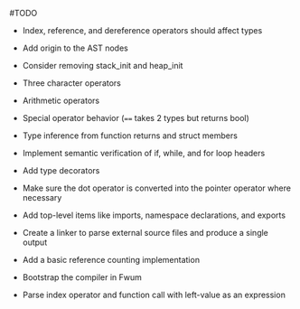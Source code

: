#TODO
- Index, reference, and dereference operators should affect types

- Add origin to the AST nodes

- Consider removing stack_init and heap_init

- Three character operators

- Arithmetic operators

- Special operator behavior (`==` takes 2 types but returns bool)

- Type inference from function returns and struct members

- Implement semantic verification of if, while, and for loop headers

- Add type decorators

- Make sure the dot operator is converted into the pointer operator where necessary

- Add top-level items like imports, namespace declarations, and exports

- Create a linker to parse external source files and produce a single output

- Add a basic reference counting implementation

- Bootstrap the compiler in Fwum

- Parse index operator and function call with left-value as an expression
